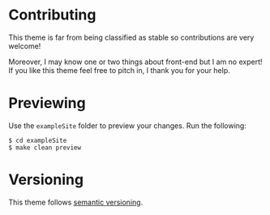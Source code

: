 # Contributing

This theme is far from being classified as stable so contributions are very welcome!

Moreover, I may know one or two things about front-end but I am no expert! If you like this theme feel free to pitch in, 
I thank you for your help.

# Previewing

Use the `exampleSite` folder to preview your changes. Run the following:
```
$ cd exampleSite
$ make clean preview
```

# Versioning

This theme follows [semantic versioning](https://semver.org/).


